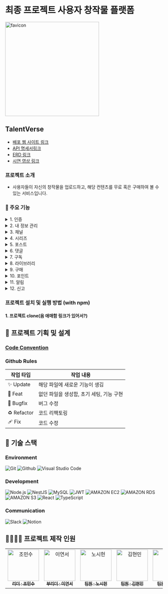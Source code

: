# 최종 프로젝트 사용자 창작물 플랫폼

<img src="https://github.com/user-attachments/assets/c9ce2feb-8b0e-42eb-ba95-0e16eec610cb" alt="favicon" width="300" height="300">

## TalentVerse
- [배포 웹 사이트 링크]()
- [API 명세서링크](https://teamsparta.notion.site/079afbd71f7e47da9bbd2c45b85a0151)
- [ERD 링크]()
- [시연 영상 링크]()



### 프로젝트 소개
- 사용자들이 자신의 창작물을 업로드하고, 해당 컨텐츠를 무료 혹은 구매하여 볼 수 있는 서비스입니다.


### 📌 주요 기능

<details>
  <summary>1. 인증</summary>
  <div markdown="1">
    <ul>
      <li>회원가입 : 사용자는 이메일과 패스워드, 사용자 이름을 입력하여 회원가입 할 수 있습니다.</li>
      <li> 로그인 : 회원가입에 성공한 사용자는 이메일과 패스워드를 통하여 로그인 할 수 있습니다.</li>
      <li>로그아웃 : 로그인한 사용자의 리프레쉬 토큰이 삭제됩니다.</li>
      <li>토큰 재발급 : 만료된 액세스 토큰을 리프레쉬 토큰을 사용하여 재발급합니다.</li>
      <li>이메일 중복 조회 : 회원가입시 이미 있는 이메일이 있는지 체크 할 수 있습니다.</li>
      <li>비밀번호 찾기 : 사용자가 비밀번호를 잃어버리면 찾을 수 있습니다.</li>
      <li>회원탈퇴 : 로그인한 사용자의 정보가 삭제됩니다.</li>
    </ul>
  </div>
</details>

<details>
  <summary>2. 내 정보 관리</summary>
  <div markdown="2">
    <ul>
      <li>내 정보 조회 : 로그인한 사용자는 본인의 정보를 조회할 수 있습니다.</li>
      <li>내 정보 수정 : 로그인한 사용자는 본인의 이름, 자기소개 등을 수정할 수 있습니다.</li>
      <li>타 유저 정보 조회 : 로그인한 사용자는 타인의 정보를 조회할 수 있습니다.</li>
      <li>비밀번호 수정 : 로그인한 사용자는 본인의 비밀번호를 변경할 수 있습니다.</li>
      <li>불호 태그 추가 : 로그인한 사용자는 본인이 싫어하는 태그를 추가 할 수 있습니다.</li>
      <li>불호 태그 삭제 : 로그인한 사용자는 본인이 추가한 태그를 삭제 할 수있습니다. </li>
      <li>알림 설정 : 로그인한 사용자는 본인이 받고싶은 알림을 설정할 수 있습니다.</li>
    </ul>
  </div>
</details>

<details>
  <summary>3. 채널</summary>
  <div markdown="3">
    <ul>
      <li>채널 생성 : 로그인한 사용자는 본인의 채널을 여러개 만들 수 있습니다.</li>
      <li>내 채널 전체 조회 : 사용자가 만든 모든 채널의 목록을 조회 할 수 있습니다.</li>
      <li>타 유저 채널 전체 조회 : 사용자는 다른 유저의 채널을 볼 수 있습니다.</li>
      <li>채널 상세 조회 : 사용자가 만든 채널의 세부정보를 볼 수 있습니다.</li>
      <li>채널 정보 수정 : 사용자가 만든 채널의 세부정보를 수정 할 수 있습니다.</li>
      <li>채널 정보 삭제 : 사용자가 만든 채널을 삭제 할 수 있습니다.</li>
      <li>내 채널 통계 조회 : 사용자가 만든 채널의 일간 통계, 월간 통계를 조회 할 수 있습니다.</li>
    </ul>
  </div>
</details>

<details>
  <summary>4. 시리즈</summary>
  <div markdown="4">
    <ul>
      <li>시리즈 생성 : 로그인한 사용자는 포스트를 넣을 시리즈를 만들 수 있습니다.</li>
      <li>시리즈 조회 : 로그인한 사용자는 본인이 만든 시리즈를 조회 할 수 있습니다.</li>
      <li>시리즈 상세 조회 : 사용자는 본인이 만든 시리즈의 세부정보를 조회 할 수 있습니다.</li>
      <li>시리즈 정보 수정 : 사용자는 본인이 만든 시리즈의 세부정보를 수정 할 수 있습니다.</li>
      <li>시리즈 삭제 : 사용자는 본인이 만든 시리즈를 삭제 할 수 있습니다.</li>
    </ul>
  </div>
</details>

<details>
  <summary>5. 포스트</summary>
  <div markdown="5">
    <ul>
      <li>포스트 작성 : 로그인한 사용자는 본인의 창작물을 유/무료로 업로드 할 수 있습니다. </li>
      <li>전체 포스트 조회 : 사용자는 메인페이지의 업로드된 창작물들을 볼 수 있습니다.</li>
      <li>포스트 상세조회 : 로그인한 사용자는 창작물들을 열람 할 수 있습니다.</li>
      <li>포스트 수정 : 로그인한 사용자는 본인이 만든 포스트를 수정 할 수 있습니다. </li>
      <li>포스트 삭제 : 로그인한 사용자는 본인의 포스트를 삭제 할 수 있습니다. </li>
      <li>포스트 좋아요 등록 : 로그인한 사용자는 다른 유저의 포스트에 좋아요를 누를 수 있습니다.</li>
      <li>포스트 좋아요 취소 : 로그인한 사용자는 눌렀던 다른 유저의 포스트에 좋아요를 취소 할 수 있습니다.</li>
    </ul>
  </div>
</details>

<details>
  <summary>6. 댓글</summary>
  <div markdown="6">
    <ul>
      <li>댓글 생성 : 로그인한 사용자는 모든 포스트에 댓글을 달 수 있습니다.</li>
      <li>댓글 수정 : 로그인한 사용자는 본인의 댓글을 수정 할 수 있습니다.</li>
      <li>댓글 삭제 : 로그인한 사용자는 본인의 댓글을 삭제 할 수 있습니다.</li>
      <li>댓글 좋아요 등록 : 로그인한 사용자는 다른 사용자의 댓글에 좋아요를 누를 수 있습니다.</li>
      <li>댓글 좋아요 취소 : 로그인한 사용자는 다른 사용자의 눌렀던 좋아요를 취소 할 수 있습니다.</li>
    </ul>
  </div>
</details>

<details>
  <summary>7. 구독</summary>
  <div markdown="7">
    <ul>
      <li>채널 구독 : 로그인한 사용자는 다른 사람의 채널을 구독 할 수 있습니다.</li>
      <li>채널 구독 취소 : 로그인한 사용자는 구독한 채널들을 취소를 할 수 있습니다.</li>
      <li>내 구독 목록 조회 : 본인이 구독한 채널들을 조회 할 수 있습니다.</li>
      <li>내 구독 채널의 포스트 목록 조회 : 본인이 구독한 채널의 포스트 목록을 조회 할 수 있습니다. </li>
    </ul>
  </div>
</details>

<details>
  <summary>8. 라이브러리</summary>
  <div markdown="8">
    <ul>
      <li>좋아요한 포스트 조회 : 로그인한 사용자는 본인이 누른 포스트를 조회 할 수 있습니다.</li>
      <li>내가 쓴 댓글 조회 : 로그인한 사용자는 본인이 쓴 댓글을 조회 할 수 있습니다.</li>
      <li>구매한 포스트 조회 : 로그인한 사용자는 본인이 구매한 포스트들을 조회 할 수 있습니다.</li>
    </ul>
  </div>
</details>

<details>
  <summary>9. 구매</summary>
  <div markdown="9">
    <ul>
      <li>포스트 구매 : 로그인한 사용자는 본인이 가지고 있는 포인트로 포스트를 구매 할 수 있습니다.</li>
    </ul>
  </div>
</details>

<details>
  <summary>10. 포인트</summary>
  <div markdown="10">
    <ul>
      <li>포인트 충전 : 로그인한 사용자는 결제 시스템을 통해 포인트를 충전할 수 있습니다.</li>
       <li>포인트 증감 내역 조회 : 로그인한 사용자는 본인의 포인트 증감 내역을 확인 할 수 있습니다.</li>
    </ul>
  </div>
</details>

<details>
  <summary>11. 알림</summary>
  <div markdown="11">
    <ul>
       <li>알림 목록 조회 : 로그인한 사용자는 본인이 설정한 알림들을 볼수 있습니다.</li>
    </ul>
  </div>
</details>

<details>
  <summary>12. 신고</summary>
  <div markdown="12">
    <ul>
       <li>포스트 신고 : 로그인한 사용자는 부적절한 포스트를 신고 할 수 있습니다.</li>
       <li>댓글 신고 : 로그인한 사용자는 부적절한 댓글을 신고 할 수 있습니다.</li>
    </ul>
  </div>
</details>

### 프로젝트 설치 및 실행 방법 (with npm)

#### 1. 프로젝트 clone(음 애매함 링크가 있어서?)







## 📜 프로젝트 기획 및 설계

### [Code Convention](https://teamsparta.notion.site/Code-Convention-34099cda765f4e9594f657821c5437a6)

### Github Rules

| 작업 타입   | 작업 내용                                |
| ----------- | ---------------------------------------- |
| ✨ Update   | 해당 파일에 새로운 기능이 생김           |
| 🎉 Feat     | 없던 파일을 생성함, 초기 세팅, 기능 구현 |
| 🐛 Bugfix   | 버그 수정                                |
| ♻️ Refactor | 코드 리팩토링                            |
| 🩹 Fix      | 코드 수정                                |

## 📌 기술 스택

### Environment

![Git](https://img.shields.io/badge/git-F05032?style=for-the-badge&logo=git&logoColor=white)
![Github](https://img.shields.io/badge/github-181717?style=for-the-badge&logo=github&logoColor=white)
![Visual Studio Code](https://img.shields.io/badge/Vscode-007ACC?style=for-the-badge&logo=visualstudiocode&logoColor=white)

### Development

![Node.js](https://img.shields.io/badge/Node.js-339933?style=for-the-badge&logo=Node.js&logoColor=white)
![NestJS](https://img.shields.io/badge/nestjs-%23E0234E.svg?style=for-the-badge&logo=nestjs&logoColor=white)
![MySQL](https://img.shields.io/badge/MySQL-4479A1?style=for-the-badge&logo=mysql&logoColor=white)
![JWT](https://img.shields.io/badge/JWT-000000?style=for-the-badge&logo=JSON%20web%20tokens&logoColor=white)
![AMAZON EC2](https://img.shields.io/badge/Amazon%20EC2-FF9900?style=for-the-badge&logo=Amazon%20EC2&logoColor=white)
![AMAZON RDS](https://img.shields.io/badge/amazonrds-527FFF?style=for-the-badge&logo=amazonrds&logoColor=white)
![AMAZON S3](https://img.shields.io/badge/Amazon%20S3-569A31?style=for-the-badge&logo=Amazon%20S3&logoColor=white)
![React](https://img.shields.io/badge/React-20232A?style=for-the-badge&logo=react&logoColor=61DAFB)
![TypeScript](https://img.shields.io/badge/TypeScript-007ACC?style=for-the-badge&logo=typescript&logoColor=white)


### Communication

![Slack](https://img.shields.io/badge/Slack-4A154B?style=for-the-badge&logo=Slack&logoColor=white)
![Notion](https://img.shields.io/badge/Notion-000000?style=for-the-badge&logo=Notion&logoColor=white)


## 👨‍👨‍👦‍👦 프로젝트 제작 인원

<table>
  <tbody>
    <tr>
      <td align="center"><a href="https://github.com/CMINSOO"><img src="https://avatars.githubusercontent.com/u/165575863?v=4" width="100px;" alt="조민수"/><br /><sub><b> 리더 : 조민수 </b></sub></a><br /></td>
      <td align="center"><a href="https://github.com/ysys29"><img src="https://avatars.githubusercontent.com/u/167045109?v=4" width="100px;" alt="이연서"/><br /><sub><b> 부리더 : 이연서 </b></sub></a><br /></td>
      <td align="center"><a href="https://github.com/NohSiHeon"><img src="https://avatars.githubusercontent.com/u/91312161?v=4" width="100px;" alt="노시헌"/><br /><sub><b> 팀원 : 노시헌 </b></sub></a><br /></td>
      <td align="center"><a href="https://github.com/gus11als"><img src="https://avatars.githubusercontent.com/u/102670376?v=4" width="100px;" alt="김현민"/><br /><sub><b> 팀원 : 김현민 </b></sub></a><br /></td>
      <td align="center"><a href="https://github.com/devJaem"><img src="https://avatars.githubusercontent.com/u/125876896?v=4" width="100px;" alt="정재민"/><br /><sub><b> 팀원 : 정재민 </b></sub></a><br /></td>
    </tr>
  </tbody>
</table>

